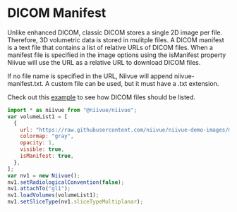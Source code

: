 # DICOM Manifest

Unlike enhanced DICOM, classic DICOM stores a single 2D image per file. Therefore, 3D volumetric data is stored in mulitple files. A DICOM manifest is a text file that contains a list of relative URLs of DICOM files. When a manifest file is specified in the image options using the isManifest property Niivue will use the URL as a relative URL to download DICOM files.

If no file name is specified in the URL, Niivue will append niivue-manifest.txt. A custom file can be used, but it must have a .txt extension.

Check out this [example](https://github.com/niivue/niivue-demo-images/blob/main/dicom/niivue-manifest.txt) to see how DICOM files should be listed.

```javascript
import * as niivue from "@niivue/niivue";
var volumeList1 = [
  {
    url: "https://raw.githubusercontent.com/niivue/niivue-demo-images/main/dicom/niivue-manifest.txt",
    colormap: "gray",
    opacity: 1,
    visible: true,
    isManifest: true,
  },
];
var nv1 = new Niivue();
nv1.setRadiologicalConvention(false);
nv1.attachTo("gl1");
nv1.loadVolumes(volumeList1);
nv1.setSliceType(nv1.sliceTypeMultiplanar);
```
